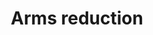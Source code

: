 ---
title: Arms reduction
longTitle: 'Arms reduction'
tags:
- gccommon
usedFor:
- "[[Arms control]]"
---
